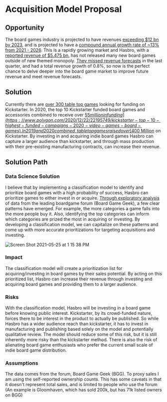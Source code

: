 # Acquisition Model Proposal

## Opportunity
The board games industry is projected to have revenues [exceeding $12 bn by 2023](https://www.prnewswire.com/news-releases/board-games-market---global-outlook-and-forecast-2018-2023-300763553.html), and is projected to have a [compound annual growth rate of ~13% from 2021 - 2026](https://www.reportlinker.com/p05482343/Board-Games-Market-Global-Outlook-and-Forecast.html). This is a rapidly growing market and Hasbro, with a [reported revenue of $5.475 bn](https://www.macrotrends.net/stocks/charts/HAS/hasbro/revenue), has not released many new board games outside of new themed monopoly. [They missed revenue forecasts](https://www.thestreet.com/investing/hasbro-swings-to-first-quarter-profit-misses-on-revenue) in the last quarter, and had a total revenue growth of 0.8%, so now is the perfect chance to delve deeper into the board game market to improve future revenue and meet revenue forecasts. 

## Solution
Currently there are [over 300 table top games](https://www.kickstarter.com/discover/advanced?state=live&category_id=34&sort=magic&seed=2702421&page=1) looking for funding on Kickstarter. In 2020, the top 10 Kickstarter funded board games and accessories combined to receive over [$55 million in funding](https://www.polygon.com/2020/12/22/22195749/kickstarter-top-10-highest-funded-campaigns-2020-video-games-board-games). In 2019 and 2020 combined, table top games raised over [$400 Million](https://www.polygon.com/2020/12/22/22195749/kickstarter-top-10-highest-funded-campaigns-2020-video-games-board-games) on Kickstarter. By investing in and acquiring indie board games Hasbro can capture a larger audience than kickstarter, and through mass production with their pre-existing manufacturing contracts, can increase their revenue.

## Solution Path
### Data Science Solution
I believe that by implementing a classification model to identify and prioritize board games with a high probability of success, Hasbro can prioritize games to either invest in or acquire. [Through exploratory analysis](https://public.tableau.com/views/BoardGameExploration/BoardGameTrends?:language=en&:display_count=y&publish=yes&:origin=viz_share_link) of data from the leading boardgame forum (Board Game Geek), a few clear patterns have emerged. For example, the more categories a game falls into the more people buy it. Also, identifying the top categories can inform which categories are prized the most in acquiring or investing. By developing a classification model, we can capitalize on these patterns and come up with more accurate prioritizations for targeting acquisitions and investing.

![Screen Shot 2021-05-25 at 1 15 38 PM](https://user-images.githubusercontent.com/75561764/119562560-51624380-bd5b-11eb-9907-4638d2623312.png)

### Impact
The classification model will create a prioritization list for acquiring/investing in board games by their sales potential. By acting on this prioritized list, Hasbro can increase their revenue through investing and acquiring board games and providing them to a larger audience.

### Risks
With the classification model, Hasbro will be investing in a board game before knowing public interest. Kickstarter, by its crowd-funded nature, forces there to be interest in the product to actually be published. So while Hasbro has a wider audience reach than kickstarter, it has to invest in manufacturing and publishing based solely on the model and potentially qualitative review. The model should reduce some of this risk, but it is still inherently more risky than the kickstarter method. There is also the risk of alienating board game enthusiasts who prefer the current small scale of indie board game distribution.

### Assumptions
The data comes from the forum, Board Game Geek (BGG). To proxy sales I am using the self-reported ownership counts. This has some caveats in that it doesn't represent total sales, and is limited to people who use the forum (An example is Gloomhaven, which has sold 200k, but has 71k listed owners on BGG) 
